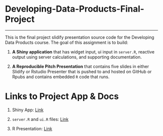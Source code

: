 # Developing-Data-Products-Final-Project

---

This is the final project slidify presentation source code for the Developing Data Products course. The goal of this assignment is to build:

1. __A Shiny application__ that has widget input, ui input in `server.R`, reactive output using server calculations, and supporting documentation.

2. __A Reproducible Pitch Presentation__ that contains five slides in either Slidify or Rstudio Presenter that is pushed to and hosted on GitHub or Rpubs and contains embedded `R` code that runs.

# Links to Project App & Docs

1. Shiny App: [Link]( https://edisonshinyappstest.shinyapps.io/DDP_FinalProject/ )

2. `server.R` and `ui.R` files: [Link](https://)

3. R Presentation: [Link](  https://edisonshinyappstest.shinyapps.io/DDPwidget01/ )



